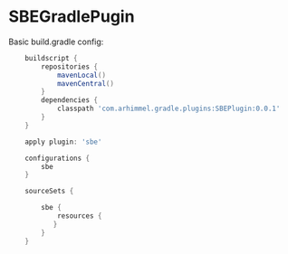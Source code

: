 SBEGradlePugin
==============

Basic build.gradle config:
```groovy
    buildscript {
        repositories {
            mavenLocal()
            mavenCentral()
        }
        dependencies {
            classpath 'com.arhimmel.gradle.plugins:SBEPlugin:0.0.1'
        }
    }

    apply plugin: 'sbe'

    configurations {
        sbe
    }

    sourceSets {

        sbe {
            resources {
           }
        }
    }

```
